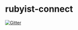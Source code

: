 # rubyist-connect

[![Gitter](https://badges.gitter.im/rubyist-connect/rubyist-connect.svg)](https://gitter.im/rubyist-connect/rubyist-connect?utm_source=badge&utm_medium=badge&utm_campaign=pr-badge&utm_content=badge)